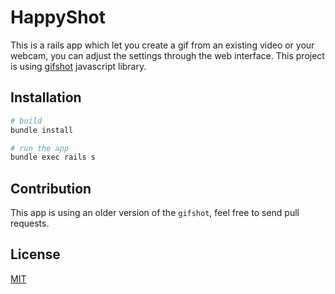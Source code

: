 # HappyShot
This is a rails app which let you create a gif from an existing video or your webcam, you can adjust the settings through the web interface.
This project is using [gifshot](https://github.com/yahoo/gifshot) javascript library.

## Installation
```bash
# build
bundle install

# run the app
bundle exec rails s
```


## Contribution
This app is using an older version of the `gifshot`, feel free to send pull requests.

## License
[MIT](http://members.ozemail.com.au/%7Edekker/NEUQUANT.C)


